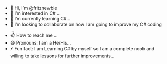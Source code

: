 - 👋 Hi, I’m @fritznewbie
- 👀 I’m interested in C# ...
- 🌱 I’m currently learning C#...
- 💞️ I’m looking to collaborate on how I am going to improve my C# coding ...
- 📫 How to reach me ...
- 😄 Pronouns: I am a He/His...
- ⚡ Fun fact: I am Learning C# by myself so I am a complete noob and willing to take lessons for further improvements...

<!---
fritznewbie/fritznewbie is a ✨ special ✨ repository because its `README.md` (this file) appears on your GitHub profile.
You can click the Preview link to take a look at your changes.
--->
